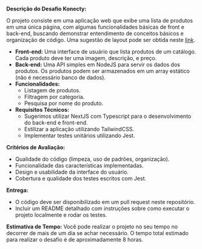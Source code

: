 **Descrição do Desafio Konecty:**

O projeto consiste em uma aplicação web que exibe uma lista de produtos em uma única página, com algumas funcionalidades básicas de front e back-end, buscando demonstrar entendimento de conceitos básicos e organização de código. Uma sugestão de layout pode ser obtida neste [link](https://www.figma.com/file/xdRzcu1tXDNdXkDRzvJnCR/Product-Listing?type=design&node-id=0%3A1&mode=design&t=xpH091Fq3aaMScXN-1).

- **Front-end:** Uma interface de usuário que lista produtos de um catálogo. Cada produto deve ter uma imagem, descrição, e preço.
- **Back-end:** Uma API simples em NodeJS para servir os dados dos produtos. Os produtos podem ser armazenados em um array estático (não é necessário banco de dados).
- **Funcionalidades:**
  - Listagem de produtos.
  - Filtragem por categoria.
  - Pesquisa por nome do produto.
- **Requisitos Técnicos:**
  - Sugerimos utilizar NextJS com Typescript para o desenvolvimento do back-end e front-end.
  - Estilizar a aplicação utilizando TailwindCSS.
  - Implementar testes unitários utilizando Jest.

**Critérios de Avaliação:**

- Qualidade do código (limpeza, uso de padrões, organização).
- Funcionalidade das características implementadas.
- Design e usabilidade da interface do usuário.
- Cobertura e qualidade dos testes escritos com Jest.

**Entrega:**

- O código deve ser disponibilizado em um pull request neste repositório.
- Incluir um README detalhado com instruções sobre como executar o projeto localmente e rodar os testes.

**Estimativa de Tempo:** Você pode realizar o projeto no seu tempo no decorrer de mais de um dia se achar necessário. O tempo total estimado para realizar o desafio é de aproximadamente 8 horas.
